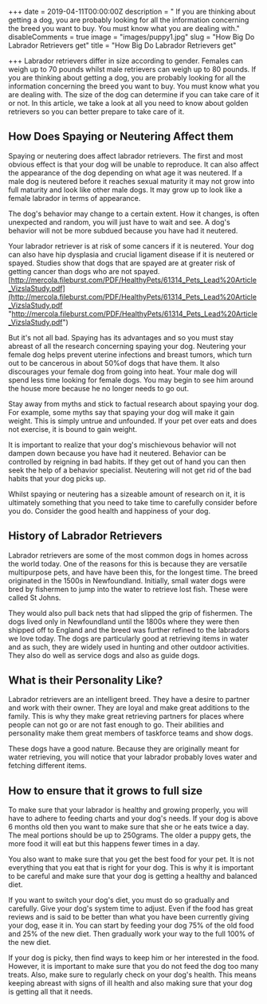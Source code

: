 +++
date = 2019-04-11T00:00:00Z
description = " If you are thinking about getting a dog, you are probably looking for all the information concerning the breed you want to buy. You must know what you are dealing with."
disableComments = true
image = "images/puppy1.jpg"
slug = "How Big Do Labrador Retrievers get"
title = "How Big Do Labrador Retrievers get"

+++
Labrador retrievers differ in size according to gender. Females can weigh up to 70 pounds whilst male retrievers can weigh up to 80 pounds. If you are thinking about getting a dog, you are probably looking for all the information concerning the breed you want to buy. You must know what you are dealing with. The size of the dog can determine if you can take care of it or not. In this article, we take a look at all you need to know about golden retrievers so you can better prepare to take care of it.

## How Does Spaying or Neutering Affect them

Spaying or neutering does affect labrador retrievers. The first and most obvious effect is that your dog will be unable to reproduce. It can also affect the appearance of the dog depending on what age it was neutered. If a male dog is neutered before it reaches sexual maturity it may not grow into full maturity and look like other male dogs. It may grow up to look like a female labrador in terms of appearance.

The dog's behavior may change to a certain extent. How it changes, is often unexpected and random, you will just have to wait and see. A dog's behavior will not be more subdued because you have had it neutered.

Your labrador retriever is at risk of some cancers if it is neutered. Your dog can also have hip dysplasia and crucial ligament disease if it is neutered or spayed. Studies show that dogs that are spayed are at greater risk of getting cancer than dogs who are not spayed. [http://mercola.fileburst.com/PDF/HealthyPets/61314_Pets_Lead%20Article_VizslaStudy.pdf](http://mercola.fileburst.com/PDF/HealthyPets/61314_Pets_Lead%20Article_VizslaStudy.pdf "http://mercola.fileburst.com/PDF/HealthyPets/61314_Pets_Lead%20Article_VizslaStudy.pdf")

But it's not all bad. Spaying has its advantages and so you must stay abreast of all the research concerning spaying your dog. Neutering your female dog helps prevent uterine infections and breast tumors, which turn out to be cancerous in about 50%of dogs that have them. It also discourages your female dog from going into heat. Your male dog will spend less time looking for female dogs. You may begin to see him around the house more because he no longer needs to go out.

Stay away from myths and stick to factual research about spaying your dog. For example, some myths say that spaying your dog will make it gain weight. This is simply untrue and unfounded. If your pet over eats and does not exercise, it is bound to gain weight.

It is important to realize that your dog's mischievous behavior will not dampen down because you have had it neutered. Behavior can be controlled by reigning in bad habits. If they get out of hand you can then seek the help of a behavior specialist. Neutering will not get rid of the bad habits that your dog picks up.

Whilst spaying or neutering has a sizeable amount of research on it, it is ultimately something that you need to take time to carefully consider before you do. Consider the good health and happiness of your dog.

## History of Labrador Retrievers

Labrador retrievers are some of the most common dogs in homes across the world today. One of the reasons for this is because they are versatile multipurpose pets, and have have been this, for the longest time. The breed originated in the 1500s in Newfoundland. Initially, small water dogs were bred by fishermen to jump into the water to retrieve lost fish. These were called St Johns.

They would also pull back nets that had slipped the grip of fishermen. The dogs lived only in Newfoundland until the 1800s where they were then shipped off to England and the breed was further refined to the labradors we love today. The dogs are particularly good at retrieving items in water and as such, they are widely used in hunting and other outdoor activities. They also do well as service dogs and also as guide dogs.

## What is their Personality Like?

Labrador retrievers are an intelligent breed. They have a desire to partner and work with their owner. They are loyal and make great additions to the family. This is why they make great retrieving partners for places where people can not go or are not fast enough to go. Their abilities and personality make them great members of taskforce teams and show dogs.

These dogs have a good nature. Because they are originally meant for water retrieving, you will notice that your labrador probably loves water and fetching different items.

## How to ensure that it grows to full size

To make sure that your labrador is healthy and growing properly, you will have to adhere to feeding charts and your dog's needs. If your dog is above 6 months old then you want to make sure that she or he eats twice a day. The meal portions should be up to 250grams. The older a puppy gets, the more food it will eat but this happens fewer times in a day.

You also want to make sure that you get the best food for your pet. It is not everything that you eat that is right for your dog. This is why it is important to be careful and make sure that your dog is getting a healthy and balanced diet.

If you want to switch your dog's diet, you must do so gradually and carefully. Give your dog's system time to adjust. Even if the food has great reviews and is said to be better than what you have been currently giving your dog, ease it in. You can start by feeding your dog 75% of the old food and 25% of the new diet. Then gradually work your way to the full 100% of the new diet.

If your dog is picky, then find ways to keep him or her interested in the food. However, it is important to make sure that you do not feed the dog too many treats. Also, make sure to regularly check on your dog's health. This means keeping abreast with signs of ill health and also making sure that your dog is getting all that it needs.